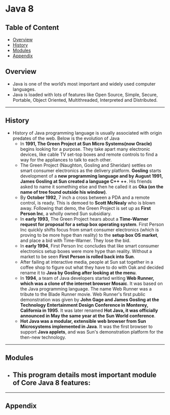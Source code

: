 # Java 8

## Table of Content

- [Overview](#Overview)
- [History](#History)
- [Modules](#Modules)
- [Appendix](#Appendix)

## Overview

- Java is one of the world’s most important and widely used computer languages.
- Java is loaded with lots of features like Open Source, Simple, Secure, Portable, Object Oriented, Multithreaded, Interpreted and Distributed.

---

## History

- History of Java programming language is usually associated with origin predates of the web. Below is the evolution of Java
  - In **1991, The Green Project at Sun Micro Systems(now Oracle)** begins looking for a purpose. They take apart many electronic devices, like cable TV set-top boxes and remote controls to find a way for the appliances to talk to each other.
  - The Green Project (Naughton, Gosling and Sheridan) settles on smart consumer electronics as the delivery platform. **Gosling** starts development of a **new programming language and by August 1991, James Gosling at Sun created a language C++ ++**. His friends asked to name it something else and then he called it as **Oka (on the name of tree found outside his window)**.
  - By **October 1992**, 7 inch a cross between a PDA and a remote control, is ready. This is demoed to **Scott McNealy** who is blown away. Following that demo, the Green Project is set up as **First Person Inc**, a wholly owned Sun subsidiary.
  - In **early 1993**, The Green Project hears about a **Time-Warner request for proposal for a setup box operating system**. First Person Inc quickly shifts focus from smart consumer electronics (which is proving to be more hype than reality) to the **setup box OS market**, and place a bid with Time-Warner. They lose the bid.
  - In **early 1994**, First Person Inc concludes that like smart consumer electronics setup boxes were more hype than reality. Without a market to be seen **First Person is rolled back into Sun**.
  - After failing at interactive media, people at Sun sat together in a coffee shop to figure out what they have to do with Oak and decided rename it to **Java by Gosling after looking at the menu**.
  - In **1994**, a team of Java developers started writing **Web Runner, which was a clone of the internet browser Mosaic**. It was based on the Java programming language. The name Web Runner was a tribute to the Blade Runner movie. Web Runner's first public demonstration was given by **John Gage and James Gosling at the Technology Entertainment Design Conference in Monterey, California in 1995**. It was later renamed **Hot Java, it was officially announced in May the same year at the Sun World conference**.
  - **Hot Java was a modular, extensible web browser from Sun Microsystems implemented in Java**. It was the first browser to support **Java applets**, and was Sun's demonstration platform for the then-new technology.

---

## Modules

- This program details most important module of Core Java 8 features:
  - 

---

## Appendix
